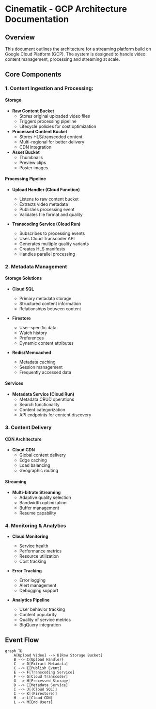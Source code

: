 # Cinematik - GCP Architecture Documentation

## Overview

This document outlines the architecture for a streaming platform build on Google Cloud Platform (GCP). The system is designed to handle video content management, processing and streaming at scale.

## Core Components

### 1. Content Ingestion and Processing:

#### Storage

- **Raw Content Bucket**
  - Stores original uploaded video files
  - Triggers processing pipeline
  - Lifecycle policies for cost optimization
- **Processed Content Bucket**
  - Stores HLS/transcoded content
  - Multi-regional for better delivery
  - CDN integration
- **Asset Bucket**
  - Thumbnails
  - Preview clips
  - Poster images

#### Processing Pipeline

- **Upload Handler (Cloud Function)**

  - Listens to raw content bucket
  - Extracts video metadata
  - Publishes processing event
  - Validates file format and quality

- **Transcoding Service (Cloud Run)**
  - Subscribes to processing events
  - Uses Cloud Transcoder API
  - Generates multiple quality variants
  - Creates HLS manifests
  - Handles parallel processing

### 2. Metadata Management

#### Storage Solutions

- **Cloud SQL**
  - Primary metadata storage
  - Structured content information
  - Relationships between content
- **Firestore**

  - User-specific data
  - Watch history
  - Preferences
  - Dynamic content attributes

- **Redis/Memcached**
  - Metadata caching
  - Session management
  - Frequently accessed data

#### Services

- **Metadata Service (Cloud Run)**
  - Metadata CRUD operations
  - Search functionality
  - Content categorization
  - API endpoints for content discovery

### 3. Content Delivery

#### CDN Architecture

- **Cloud CDN**
  - Global content delivery
  - Edge caching
  - Load balancing
  - Geographic routing

#### Streaming

- **Multi-bitrate Streaming**
  - Adaptive quality selection
  - Bandwidth optimization
  - Buffer management
  - Resume capability

### 4. Monitoring & Analytics

- **Cloud Monitoring**

  - Service health
  - Performance metrics
  - Resource utilization
  - Cost tracking

- **Error Tracking**

  - Error logging
  - Alert management
  - Debugging support

- **Analytics Pipeline**
  - User behavior tracking
  - Content popularity
  - Quality of service metrics
  - BigQuery integration

## Event Flow

```mermaid
graph TD
    A[Upload Video] --> B[Raw Storage Bucket]
    B --> C{Upload Handler}
    C --> D[Extract Metadata]
    C --> E[Publish Event]
    E --> F[Transcoding Service]
    F --> G[Cloud Transcoder]
    G --> H[Processed Storage]
    D --> I[Metadata Service]
    I --> J[(Cloud SQL)]
    I --> K[(Firestore)]
    H --> L[Cloud CDN]
    L --> M[End Users]
```
